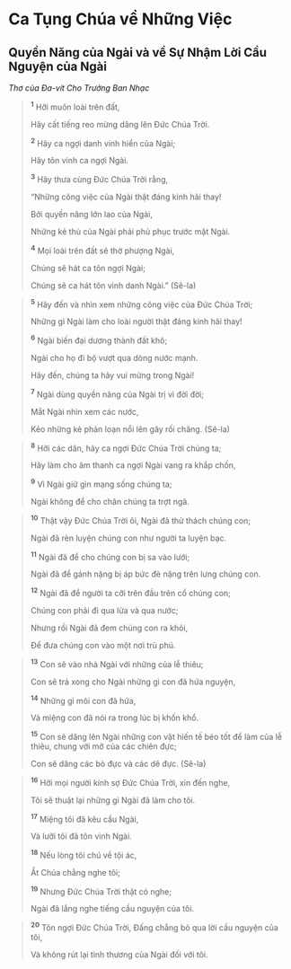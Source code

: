 # Ca Tụng Chúa về Những Việc
## Quyền Năng của Ngài và về Sự Nhậm Lời Cầu Nguyện của Ngài
*Thơ của Ða-vít Cho Trưởng Ban Nhạc*

> <sup><b>1</b></sup> Hỡi muôn loài trên đất,
> 
> Hãy cất tiếng reo mừng dâng lên Ðức Chúa Trời.
> 
> <sup><b>2</b></sup> Hãy ca ngợi danh vinh hiển của Ngài;
> 
> Hãy tôn vinh ca ngợi Ngài.
> 
> <sup><b>3</b></sup> Hãy thưa cùng Ðức Chúa Trời rằng,
> 
> “Những công việc của Ngài thật đáng kinh hãi thay!
> 
> Bởi quyền năng lớn lao của Ngài,
> 
> Những kẻ thù của Ngài phải phủ phục trước mặt Ngài.
> 
> <sup><b>4</b></sup> Mọi loài trên đất sẽ thờ phượng Ngài,
> 
> Chúng sẽ hát ca tôn ngợi Ngài;
> 
> Chúng sẽ ca hát tôn vinh danh Ngài.” (Sê-la)
>


> <sup><b>5</b></sup> Hãy đến và nhìn xem những công việc của Ðức Chúa Trời;
> 
> Những gì Ngài làm cho loài người thật đáng kinh hãi thay!
> 
> <sup><b>6</b></sup> Ngài biến đại dương thành đất khô;
> 
> Ngài cho họ đi bộ vượt qua dòng nước mạnh.
> 
> Hãy đến, chúng ta hãy vui mừng trong Ngài!
> 
> <sup><b>7</b></sup> Ngài dùng quyền năng của Ngài trị vì đời đời;
> 
> Mắt Ngài nhìn xem các nước,
> 
> Kẻo những kẻ phản loạn nổi lên gây rối chăng. (Sê-la)
>


> <sup><b>8</b></sup> Hỡi các dân, hãy ca ngợi Ðức Chúa Trời chúng ta;
> 
> Hãy làm cho âm thanh ca ngợi Ngài vang ra khắp chốn,
> 
> <sup><b>9</b></sup> Vì Ngài giữ gìn mạng sống chúng ta;
> 
> Ngài không để cho chân chúng ta trợt ngã.
>


> <sup><b>10</b></sup> Thật vậy Ðức Chúa Trời ôi, Ngài đã thử thách chúng con;
> 
> Ngài đã rèn luyện chúng con như người ta luyện bạc.
> 
> <sup><b>11</b></sup> Ngài đã để cho chúng con bị sa vào lưới;
> 
> Ngài đã để gánh nặng bị áp bức đè nặng trên lưng chúng con.
> 
> <sup><b>12</b></sup> Ngài đã để người ta cỡi trên đầu trên cổ chúng con;
> 
> Chúng con phải đi qua lửa và qua nước;
> 
> Nhưng rồi Ngài đã đem chúng con ra khỏi,
> 
> Ðể đưa chúng con vào một nơi trù phú.
>


> <sup><b>13</b></sup> Con sẽ vào nhà Ngài với những của lễ thiêu;
> 
> Con sẽ trả xong cho Ngài những gì con đã hứa nguyện,
> 
> <sup><b>14</b></sup> Những gì môi con đã hứa,
> 
> Và miệng con đã nói ra trong lúc bị khốn khổ.
> 
> <sup><b>15</b></sup> Con sẽ dâng lên Ngài những con vật hiến tế béo tốt để làm của lễ thiêu, chung với mỡ của các chiên đực;
> 
> Con sẽ dâng các bò đực và các dê đực. (Sê-la)
>


> <sup><b>16</b></sup> Hỡi mọi người kính sợ Ðức Chúa Trời, xin đến nghe,
> 
> Tôi sẽ thuật lại những gì Ngài đã làm cho tôi.
> 
> <sup><b>17</b></sup> Miệng tôi đã kêu cầu Ngài,
> 
> Và lưỡi tôi đã tôn vinh Ngài.
> 
> <sup><b>18</b></sup> Nếu lòng tôi chú về tội ác,
> 
> Ắt Chúa chẳng nghe tôi;
> 
> <sup><b>19</b></sup> Nhưng Ðức Chúa Trời thật có nghe;
> 
> Ngài đã lắng nghe tiếng cầu nguyện của tôi.
>


> <sup><b>20</b></sup> Tôn ngợi Ðức Chúa Trời, Ðấng chẳng bỏ qua lời cầu nguyện của tôi,
> 
> Và không rút lại tình thương của Ngài đối với tôi.
>

